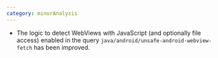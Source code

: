 ```yaml
---
category: minorAnalysis
---
```

 * The logic to detect WebViews with JavaScript (and optionally file access) enabled in the query `java/android/unsafe-android-webview-fetch` has been improved.
 